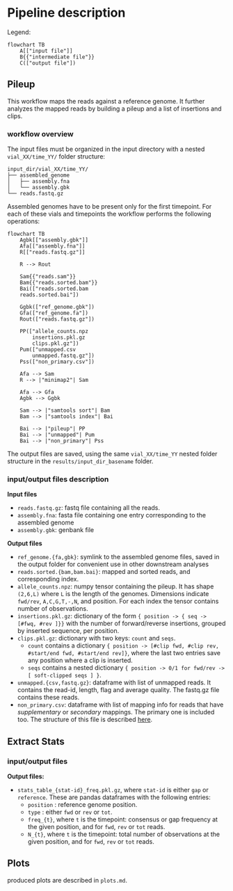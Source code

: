 # Pipeline description

Legend:
```mermaid
flowchart TB
    A[["input file"]]
    B{{"intermediate file"}}
    C(["output file"])
```

## Pileup

This workflow maps the reads against a reference genome. It further analyzes the mapped reads by building a pileup and a list of insertions and clips.

### workflow overview

The input files must be organized in the input directory with a nested `vial_XX/time_YY/` folder structure:

```
input_dir/vial_XX/time_YY/
├── assembled_genome
│   ├── assembly.fna
│   └── assembly.gbk
└── reads.fastq.gz
```

Assembled genomes have to be present only for the first timepoint. For each of these vials and timepoints the workflow performs the following operations:

```mermaid
flowchart TB
    Agbk[["assembly.gbk"]]
    Afa[["assembly.fna"]]
    R[["reads.fastq.gz"]]
    
    R --> Rout

    Sam{{"reads.sam"}}
    Bam{{"reads.sorted.bam"}}
    Bai(["reads.sorted.bam
    reads.sorted.bai"])

    Ggbk(["ref_genome.gbk"])
    Gfa(["ref_genome.fa"])
    Rout(["reads.fastq.gz"])

    PP(["allele_counts.npz
        insertions.pkl.gz
        clips.pkl.gz"])
    Pum(["unmapped.csv
        unmapped.fastq.gz"])
    Pss(["non_primary.csv"])

    Afa --> Sam
    R --> |"minimap2"| Sam

    Afa --> Gfa
    Agbk --> Ggbk

    Sam --> |"samtools sort"| Bam
    Bam --> |"samtools index"| Bai

    Bai --> |"pileup"| PP
    Bai --> |"unmapped"| Pum
    Bai --> |"non_primary"| Pss
```

The output files are saved, using the same `vial_XX/time_YY` nested folder structure in the `results/input_dir_basename` folder.

### input/output files description

**Input files**
- `reads.fastq.gz`: fastq file containing all the reads.
- `assembly.fna`: fasta file containing one entry corresponding to the assembled genome
- `assembly.gbk`: genbank file 

**Output files**
- `ref_genome.{fa,gbk}`: symlink to the assembled genome files, saved in the output folder for convenient use in other downstream analyses
- `reads.sorted.{bam,bam.bai}`: mapped and sorted reads, and corresponding index.
- `allele_counts.npz`: numpy tensor containing the pileup. It has shape `(2,6,L)` where `L` is the length of the genomes. Dimensions indicate `fwd/rev`, `A,C,G,T,-,N`, and position. For each index the tensor contains number of observations.
- `insertions.pkl.gz`: dictionary of the form `{ position -> { seq -> [#fwq, #rev ]}}` with the number of forward/reverse insertions, grouped by inserted sequence, per position.
- `clips.pkl.gz`: dictionary with two keys: `count` and `seqs`.
  - `count` contains a dictionary `{ position -> [#clip fwd, #clip rev, #start/end fwd, #start/end rev]}`, where the last two entries save any position where a clip is inserted.
  - `seqs` contains a nested dictionary `{ position -> 0/1 for fwd/rev -> [ soft-clipped seqs ] }`.
- `unmapped.{csv,fastq.gz}`: dataframe with list of unmapped reads. It contains the read-id, length, flag and average quality. The fastq.gz file contains these reads.
- `non_primary.csv`: dataframe with list of mapping info for reads that have *supplementary* or *secondary* mappings. The primary one is included too. The structure of this file is described [here](read_mapping.md).


## Extract Stats

### input/output files

**Output files:**

- `stats_table_{stat-id}_freq.pkl.gz`, where `stat-id` is either `gap` or `reference`. These are pandas dataframes with the following entries:
  - `position` : reference genome position.
  - `type` : either `fwd` or `rev` or `tot`.
  - `freq_{t}`, where `t` is the timepoint: consensus or gap frequency at the given position, and for `fwd`, `rev` or `tot` reads.
  - `N_{t}`, where `t` is the timepoint: total number of observations at the given position, and for `fwd`, `rev` or `tot` reads.

## Plots

produced plots are described in `plots.md`.